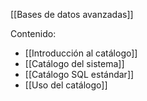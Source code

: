  [[Bases de datos avanzadas]]

Contenido:
+ [[Introducción al catálogo]]
+ [[Catálogo del sistema]]
+ [[Catálogo SQL estándar]]
+ [[Uso del catálogo]]
